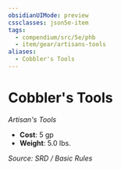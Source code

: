 ```yaml
---
obsidianUIMode: preview
cssclasses: json5e-item
tags:
  - compendium/src/5e/phb
  - item/gear/artisans-tools
aliases:
  - Cobbler's Tools
---
```

# Cobbler's Tools
*Artisan's Tools*  

- **Cost**: 5 gp
- **Weight**: 5.0 lbs.

*Source: SRD / Basic Rules*